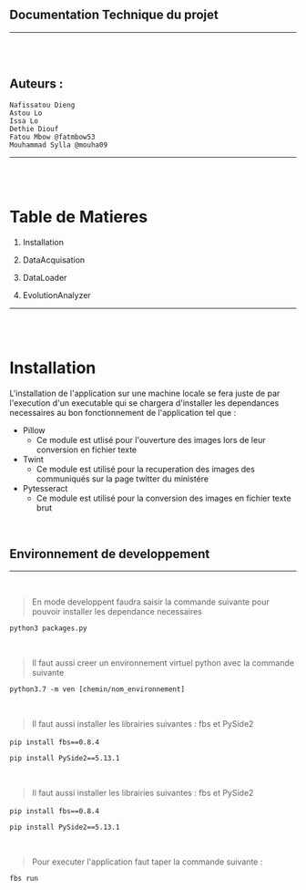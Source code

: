 ## Documentation Technique du projet

-----------------------------
\
&nbsp;

## Auteurs : 

    Nafissatou Dieng
    Astou Lo
    Issa Lo
    Dethie Diouf
    Fatou Mbow @fatmbow53
    Mouhammad Sylla @mouha09

-------------------------
\
&nbsp;

# Table de Matieres 

1. Installation

2. DataAcquisation

3. DataLoader

4. EvolutionAnalyzer

---------------
\
&nbsp;
# Installation 

L'installation de l'application sur une machine locale se fera juste de par l'execution d'un executable qui se chargera d'installer les dependances necessaires au bon fonctionnement de l'application tel que :

* Pillow
    * Ce module est utlisé pour l'ouverture des images lors de leur conversion en fichier texte
* Twint
    * Ce module est utilisé pour la recuperation des images des communiqués sur la page twitter du ministére
* Pytesseract
    * Ce module est utilisé pour la conversion  des images en fichier texte  brut

&nbsp;
## Environnement de developpement
---

&nbsp;
> En mode developpent faudra saisir la commande suivante pour pouvoir installer les dependance necessaires 

`python3 packages.py`

&nbsp;

> Il faut aussi creer un environnement virtuel python avec la commande suivante

`python3.7 -m ven [chemin/nom_environnement]`

&nbsp;

> Il faut aussi installer les librairies suivantes : fbs et PySide2

`pip install fbs==0.8.4`
&nbsp;

`pip install PySide2==5.13.1`

&nbsp;

> Il faut aussi installer les librairies suivantes : fbs et PySide2

`pip install fbs==0.8.4`
&nbsp;

`pip install PySide2==5.13.1`

&nbsp;
>Pour executer l'application faut taper la  commande suivante :

`fbs run `





    
